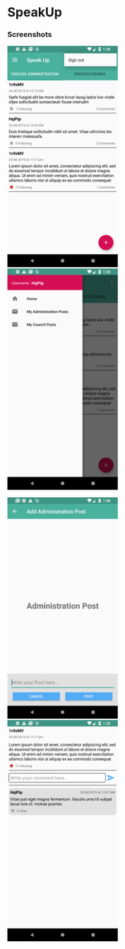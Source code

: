 # SpeakUp

### Screenshots

<img src="Screenshots/Screenshot_1566763683.png" width="250"> &emsp;&emsp;&emsp;&emsp;<img src="Screenshots/Screenshot_1566763693.png" width="250">


<img src="Screenshots/Screenshot_1566763706.png" width="250"> &emsp;&emsp;&emsp;&emsp;<img src="Screenshots/Screenshot_1566763720.png" width="250">
